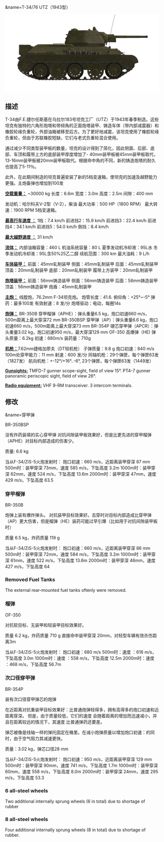 &name=T-34/76 UTZ（1943型）

![_t34-76uvz-43](../images/_t34-76uvz-43.png)

## 描述

T-34由F.E.捷尔任斯基在乌拉尔183号坦克工厂（UTZ）于1943年春季制造。这些坦克有独特的六角形炮塔和带倾角的正面炮塔装甲、铸造车体（带内部减震器）和橡胶轮缘负重轮，外部油箱被移至后方。为了更好地减震，该坦克使用了橡胶轮缘负重轮，但由于苏联橡胶短缺，它们与老式负重轮混合使用。

通过减少不同类型装甲板的数量，坦克的设计得到了简化，因此侧面、后部、底部、车顶和履带上方的底部装甲厚度增加了- 40mm装甲板被45mm装甲板取代，13-16mm装甲板被20mm装甲板取代。根据命中角的不同，新的铸造炮塔的耐久也提高了5-11％。

此外，在此期间制造的坦克普遍安装了新的5档变速箱，使坦克的加速及越野能力更强。主炮备弹也增加到100发

<b><u>空载重量：</u></b> ~30000 kg
长度：6.6m
宽度：3.0m
高度：2.5m
间隙：400 mm

发动机：哈尔科夫V-2型（V-2），柴油
最大功率：500 HP（1800 RPM）
最大转速：1900 RPM
5档变速箱。

<b><u>最高行车速度 ：</u></b>
1档：7.4 km/h
前进挡2：15.9 km/h
前进挡3：22.4 km/h
前进挡4：34.1 km/h
前进挡5：54.0 km/h
倒挡：8.4 km/h

<b><u>最大越野速度 ：</u></b> 31 km/h

<b><u>流体：</u></b>
内部油箱容量：460 L
机油系统容量：80 L
夏季发动机冷却液：95L水
冬季发动机冷却液：95L含50%25乙二醇
续航范围：300 km
最大油耗：9 L/h

<b><u>车体装甲：</u></b>
前面：45mm轧制装甲
侧面：45mm轧制装甲
后面：45mm轧制装甲
顶盖：20mm轧制装甲
底部：20mm轧制装甲
履带上方装甲：20mm轧制装甲

<b><u>炮塔装甲：</u></b>
前面：56mm铸造装甲
侧面：56mm铸造装甲
后面：56mm铸造装甲
顶盖：56mm铸造装甲
炮盾：45mm轧制装甲

<b><u>主炮：</u></b> 线膛炮，76.2mm F-34坦克炮。
炮管长度：41.6.
俯仰角：+25°~-5°
弹药：最多100发
有效射速：8 发/分
炮塔驱动：电动，每圈14s

<b><u>炮弹：</u></b>
BR-350B 穿甲榴弹（APHE）：弹头重量6.5 kg，炮口初速660 m/s，500m距离上最大穿深72 mm
BR-350BSP 穿甲弹（AP）：弹头重量6.6 kg，炮口初速660 m/s，500m距离上最大穿深73 mm
BR-354P 硬芯穿甲弹（APCR）：弹头重量3.02 kg，炮口初速950 m/s，最大穿深129 mm
OF-350 高爆弹（HE) 弹头质量：6.2kg 初速：680m/s 装药量：710g

<b><u>机枪：</u></b>7.62mm捷格加廖夫（DT轻机枪）
子弹质量：9.8 g
炮口初速：840 m/s
100m处穿甲能力：11 mm
射速：600 发/分
同轴机枪：29个弹匣，每个弹匣63发（1827发）
航向机枪：+-12°/+16°..-6°, 23个弹匣，每个弹匣63发（1449发）

<b><u>Gunsights:</u></b>
TMFD-7 gunner scope-sight, field of view 15°.
PT4-7 gunner panoramic periscopic sight, field of view 26°.

<b><u>Radio equipment:</u></b>
VHF 9-RM transceiver.
3 intercom terminals.


## 修改
&name=穿甲弹

BR-350BSP

没有炸药装填的实心穿甲弹
对抗间隙装甲板效果好，但是比更先进的穿甲榴弹（APHE）对目标内部造成的伤害少。

质量: 6.6 kg

当从F-34/ZiS-5火炮发射时：
炮口初速：660 m/s，近距离装甲穿深 87 mm
500m时：装甲穿深 73mm，速度 585 m/s，下坠高度 3.2m
1000m时：装甲穿深 62mm，速度 524 m/s，下坠高度 13.6m
2000m时：装甲穿深 47mm，速度 429 m/s，下坠高度 63.5
### 穿甲榴弹

BR-350B

炮弹上装有爆炸弹头。
对抗装甲目标效果好。击穿时对目标内部造成比穿甲弹（AP）更大伤害，但是榴弹（HE）装药可能过早引爆（比如用于对抗间隙装甲板时）

质量 6.5 kg，炸药质量 119 g

当从F-34/ZiS-5火炮发射时：
炮口初速：660 m/s，近距离装甲穿深 86 mm
500m时：装甲穿深 72mm，速度 584 m/s，下坠高度 3.2m
1000m时：装甲穿深 61mm，速度 522 m/s，下坠高度 13.6m
2000m时：装甲穿深 46mm，速度 427 m/s，下坠高度 64
### Removed Fuel Tanks

The external rear-mounted fuel tanks oftenly were removed.
### 榴弹

OF-350

对抗软目标、无装甲和轻装甲目标效果好。

质量 6.2 kg，炸药质量 710 g
直接命中装甲穿深 20mm，对轻型车辆有效杀伤距离3m

当从F-34/ZiS-5火炮发射时：
炮口初速：680 m/s
500m时：速度 ：616 m/s，下坠高度 3.0m
1000m时：速度 ：558 m/s，下坠高度 12.5m
2000m时：速度 ：468 m/s，下坠高度 56.7m

### 次口径穿甲弹

BR-354P

装有次口径穿甲弹芯的炮弹

在近距离对抗重装甲目标效果好：比普通炮弹轻得多，拥有高得多的炮口初速和近距离穿深。
但是，由于质量较低，它们的速度 会随着距离的增加而迅速减小，并且在距离较远的情况下，其速度 比普通弹药还要差。

弹芯被像是线轴一样的弹托固定在桶里。在减小炮弹质量以增加炮口初速：的同时，由于空气阻力其减速更快。

质量：3.02 kg，弹芯口径28 mm

当从F-34/ZiS-5火炮发射时：
炮口初速：950 m/s，近距离装甲穿深 129 mm
500m时：装甲穿深 90mm，速度 741 m/s，下坠高度 1.7m
1000m时：装甲穿深 60mm，速度 558 m/s，下坠高度 8.0m
2000m时：装甲穿深 24mm，速度 295 m/s，下坠高度 53.3
### 6 all-steel wheels

Two additional internally sprung wheels (6 in total) due to shortage of rubber
### 8 all-steel wheels

Four additional internally sprung wheels (8 in total) due to shortage of rubber.